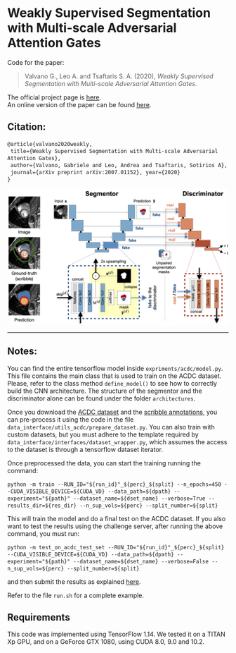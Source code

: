 
#  Weakly Supervised Segmentation with Multi-scale Adversarial Attention Gates  
  
Code for the paper:  
  
> Valvano G., Leo A. and Tsaftaris S. A. (2020), *Weakly Supervised Segmentation with Multi-scale Adversarial Attention Gates*.  
  
The official project page is [here](https://vios-s.github.io/multiscale-adversarial-attention-gates/).  
An online version of the paper can be found [here](https://arxiv.org/abs/2007.01152).  

## Citation:  
```  
@article{valvano2020weakly,  
 title={Weakly Supervised Segmentation with Multi-scale Adversarial Attention Gates}, 
 author={Valvano, Gabriele and Leo, Andrea and Tsaftaris, Sotirios A}, 
 journal={arXiv preprint arXiv:2007.01152}, year={2020}
}  
```  
  
<img src="https://github.com/vios-s/multiscale-adversarial-attention-gates/blob/main/images/banner.png" alt="mscale_aags" width="600"/>

----------------------------------  
  
## Notes:  
  
You can find the entire tensorflow model inside `expriments/acdc/model.py`. This file contains the main class that is used to train on the ACDC dataset. Please, refer to the class method `define_model()` to see how to correctly build the CNN architecture. The structure of the segmentor and the discriminator alone can be found under the folder `architectures`.
  
Once you download the [ACDC dataset](https://www.creatis.insa-lyon.fr/Challenge/acdc/databases.html) and the [scribble annotations](https://vios-s.github.io/multiscale-adversarial-attention-gates/data), you can pre-process it using the code in the file `data_interface/utils_acdc/prepare_dataset.py`. 
You can also train with custom datasets, but you must adhere to the template required by `data_interface/interfaces/dataset_wrapper.py`, which assumes the access to the dataset is through a tensorflow dataset iterator.

Once preprocessed the data, you can start the training running the command:  
```  
python -m train --RUN_ID="${run_id}"_${perc}_${split} --n_epochs=450 --CUDA_VISIBLE_DEVICE=${CUDA_VD} --data_path=${dpath} --experiment="${path}" --dataset_name=${dset_name} --verbose=True --results_dir=${res_dir} --n_sup_vols=${perc} --split_number=${split}
```  
This will train the model and do a final test on the ACDC dataset. 
If you also want to test the results using the challenge server, after running the above command, you must run:   
```  
python -m test_on_acdc_test_set --RUN_ID="${run_id}"_${perc}_${split} --CUDA_VISIBLE_DEVICE=${CUDA_VD} --data_path=${dpath} --experiment="${path}" --dataset_name=${dset_name} --verbose=False --n_sup_vols=${perc} --split_number=${split}
```  
and then submit the results as explained [here](https://acdc.creatis.insa-lyon.fr/description/databasesTesting.html).

Refer to the file `run.sh` for a complete example.


## Requirements
This code was implemented using TensorFlow 1.14.
We tested it on a TITAN Xp GPU, and on a GeForce GTX 1080, using CUDA 8.0, 9.0 and 10.2. 


